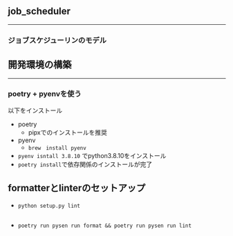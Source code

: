 ## job_scheduler
---
### ジョブスケジューリンのモデル
## 開発環境の構築
---
### poetry + pyenvを使う
以下をインストール
- poetry 
    - pipxでのインストールを推奨
- pyenv 
    - `brew　install pyenv`
- `pyenv isntall 3.8.10` でpython3.8.10をインストール  
- `poetry install`で依存関係のインストールが完了
## formatterとlinterのセットアップ
- `python setup.py lint`

## 
- `poetry run pysen run format && poetry run pysen run lint`
